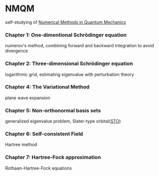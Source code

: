 # NMQM
self-studying of [Numerical Methods in Quantum Mechanics](http://www.fisica.uniud.it/~giannozz/Corsi/MQ/mq.html)


### Chapter 1: One-dimentional Schrödinger equation
numerov's method, combining forward and backward integration to avoid divergence

### Chapter 2: Three-dimensional Schrödinger equation
logarithmic grid, estimating eigenvalue with perturbation theory

### Chapter 4: The Variational Method
plane wave expansion

### Chapter 5: Non-orthonormal basis sets
generalized eigenvalue problem, Slater-type orbital([STO](https://en.wikipedia.org/wiki/STO-nG_basis_sets))

### Chapter 6: Self-consistent Field
Hartree method

### Chapter 7: Hartree-Fock approximation
Rothaan-Hartree-Fock equations

